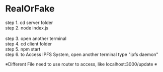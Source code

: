 # RealOrFake



step 1. cd server folder <br>
step 2. node index.js <br>
 <br>
step 3. open another terminal <br>
step 4. cd client folder <br>
step 5. npm start <br>
step 6. to Access IPFS System, open another terminal type "ipfs daemon"


※Different File need to use router to access, like localhost:3000/update ※
